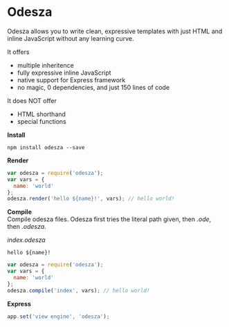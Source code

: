 # Odesza

Odesza allows you to write clean, expressive templates with just HTML and inline JavaScript without any learning curve.

It offers  
- multiple inheritence
- fully expressive inline JavaScript
- native support for Express framework
- no magic, 0 dependencies, and just 150 lines of code

It does NOT offer
- HTML shorthand
- special functions

**Install**  
```
npm install odesza --save
```
**Render**  
```javascript
var odesza = require('odesza');
var vars = {
  name: 'world'
};
odesza.render('hello ${name}!', vars); // hello world!
```
**Compile**  
Compile odesza files.  Odesza first tries the literal path given, then *.ode*, then *.odesza*.  

*index.odesza*
```
hello ${name}!
```
```javascript
var odesza = require('odesza');
var vars = {
  name: 'world'
};
odesza.compile('index', vars); // hello world!
```
**Express**  
```javascript
app.set('view engine', 'odesza');
```
